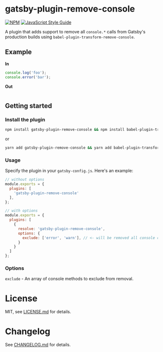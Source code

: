 # gatsby-plugin-remove-console

[![NPM](https://img.shields.io/npm/v/gatsby-plugin-remove-console.svg?colorB=brightgreen)](https://www.npmjs.com/package/gatsby-plugin-remove-console) [![JavaScript Style Guide](https://img.shields.io/badge/code_style-standard-brightgreen.svg)](https://standardjs.com)

A plugin that adds support to remove all `console.*` calls from Gatsby's production builds using `babel-plugin-transform-remove-console`.

## Example

**In**

```javascript
console.log('foo');
console.error('bar');
```

**Out**

```javascript
```

## Getting started

### Install the plugin

```sh
npm install gatsby-plugin-remove-console && npm install babel-plugin-transform-remove-console --save-dev
```

or

```sh
yarn add gatsby-plugin-remove-console && yarn add babel-plugin-transform-remove-console --dev
```

### Usage
Specify the plugin in your `gatsby-config.js`. Here's an example:

```javascript
// without options
module.exports = {
  plugins: [
    'gatsby-plugin-remove-console'
  ],
};
```

```javascript
// with options
module.exports = {
  plugins: [
    {
      resolve: 'gatsby-plugin-remove-console',
      options: {
        exclude: ['error', 'warn'], // <- will be removed all console calls except these
      }
    }
  ]
};
```

### Options

`exclude` - An array of console methods to exclude from removal.

# License

MIT, see [LICENSE.md](https://github.com/abdullahceylan/gatsby-plugin-remove-console/blob/master/LICENSE) for details.

# Changelog

See [CHANGELOG.md](https://github.com/abdullahceylan/gatsby-plugin-remove-console/blob/master/CHANGELOG.md) for details.

